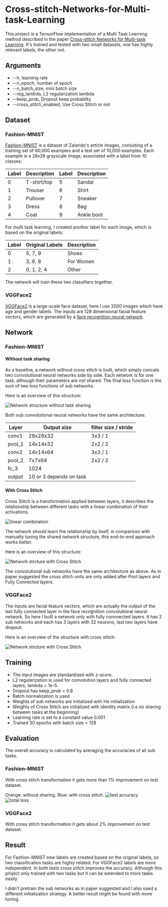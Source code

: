 # Cross-stitch-Networks-for-Multi-task-Learning

This project is a TensorFlow implementation of a Multi Task Learning method described in the paper
[Cross-stitch Networks for Multi-task Learning](https://arxiv.org/abs/1604.03539). It's trained and tested with two small datasets, one has highly relevant labels, the other not.

## Arguments

* --lr, learning rate
* --n_epoch, number of epoch
* --n_batch_size, mini batch size
* --reg_lambda, L2 regularization lambda
* --keep_prob, Dropout keep probablity
* --cross_stitch_enabled, Use Cross Stitch or not

## Dataset

### Fashion-MNIST

[Fashion-MNIST](https://github.com/zalandoresearch/fashion-mnist) is a dataset of Zalando's article images, consisting of a training set of 60,000 examples and a test set of 10,000 examples. Each example is a 28x28 grayscale image, associated with a label from 10 classes:

|Label|Description|Label|Description|
|-----|-----|-----|-----|
|0|T-shirt/top|5|Sandal|
|1|Trouser|6|Shirt|
|2|Pullover|7|Sneaker|
|3|Dress|8|Bag|
|4|Coat|9|Ankle boot|

For multi task learning, I created another label for each image, which is based on the original labels:

|Label|Original Labels|Description|
|-----|-----|-----|
|0|5, 7, 9|Shoes|
|1|3, 6, 8|For Women|
|2|0, 1, 2, 4|Other|

The network will train these two classifiers together.

### VGGFace2

[VGGFace2](https://www.robots.ox.ac.uk/~vgg/data/vgg_face2/) is a large-scale face dataset, here I use 2000 images which have age and gender labels. The inputs are 128 dimensional facial feature vectors, which are generated by a [face recognition neural network](https://github.com/helloyide/facenet).

## Network

### Fashion-MNIST

#### Without task sharing

As a baseline, a network without cross stitch is built, which simply concats two convolutional neural networks side by side. Each network is for one task, although their parameters are not shared. The final loss function is the sum of two loss functions of sub networks.

Here is an overview of this structure:

![Network structure without task sharing](https://raw.githubusercontent.com/helloyide/Cross-stitch-Networks-for-Multi-task-Learning/master/img/network_without.png)

Both sub convolutional neural networks have the same architecture:

|Layer|Output size|filter size / stride|
|-----|-----|-----|
|conv1|28x28x32|3x3 / 1|
|pool_1|14x14x32|2x2 / 2|
|conv2|14x14x64|3x3 / 1|
|pool_2|7x7x64|2x2 / 2|
|fc_3|1024||
|output|10 or 3 depends on task||

#### With Cross Stitch

Cross Stitch is a transformation applied between layers, it describes the relationship between different tasks with a linear combination of their activations. 

![linear combination](https://raw.githubusercontent.com/helloyide/Cross-stitch-Networks-for-Multi-task-Learning/master/img/linear_combination.png)

The network should learn the relationship by itself, in comparison with manually tuning the shared network structure, this end-to-end approach works better.

Here is an overview of this structure:

![Network strcture with Cross Stitch](https://raw.githubusercontent.com/helloyide/Cross-stitch-Networks-for-Multi-task-Learning/master/img/network_with.png)

The convolutional sub networks have the same architecture as above. As in paper suggested the cross stitch units are only added after Pool layers and Fully Connected layers.

### VGGFace2

The inputs are facial feature vectors, which are actually the output of the last fully connected layer in the face recognition convolutional neural network. So here I built a network only with fully connnected layers. It has 2 sub networks and each has 3 layers with 32 neurons, last two layers have dropout.

Here is an overview of the structure with cross stitch:

![Network strcture with Cross Stitch](https://raw.githubusercontent.com/helloyide/Cross-stitch-Networks-for-Multi-task-Learning/master/img/age_gender_network.png)


## Training

* The input images are standardized with z-score. 
* L2 regularization is used for convolution layers and fully connected layers, lambda = 1e-5. 
* Dropout has keep_prob = 0.8
* Batch normalization is used
* Weights of sub networks are initialized with He initialization
* Weights of Cross Stitch are initialized with identity matrix (i.e no sharing between tasks at the beginning)
* Learning rate is set to a constant value 0.001
* Trained 30 epochs with batch size = 128

## Evaluation

The overall accuracy is calculated by averaging the accuracies of all sub tasks. 

### Fashion-MNIST

With cross stitch transformation it gets more than 1% improvement on test dataset.

Orange: without sharing. Blue: with cross stitch.
![test accuracy](https://raw.githubusercontent.com/helloyide/Cross-stitch-Networks-for-Multi-task-Learning/master/img/acc_test.png)
![total loss](https://raw.githubusercontent.com/helloyide/Cross-stitch-Networks-for-Multi-task-Learning/master/img/total_loss.png)

### VGGFace2

With cross stitch transformation it gets about 2% improvement on test dataset.

## Result

For Fashion-MNIST new labels are created based on the original labels, so two classification tasks are highly related. For VGGFace2 labels are more independent. In both tests cross stitch improves the accuracy. Although this project only trained with two tasks but it can be extended to more tasks easily.

I didn't pretrain the sub networks as in paper suggested and I also used a different initialization strategy. A better result might be found with more tuning.
